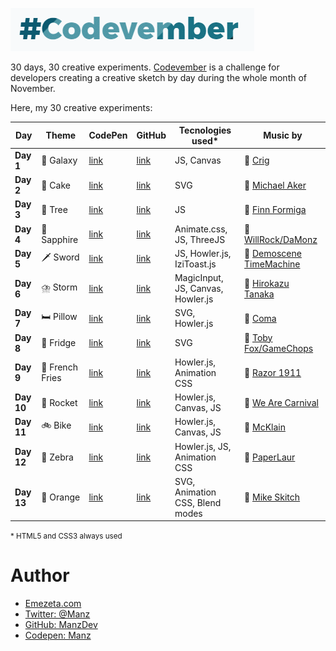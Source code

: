 ![Codevember 2017](codevember-logo.gif)

30 days, 30 creative experiments. [Codevember](http://codevember.xyz/) is a challenge for developers creating a creative sketch by day during the whole month of November.

Here, my 30 creative experiments:

| Day | Theme | CodePen | GitHub | Tecnologies used* | Music by |
|-----|-------|--------------|-------------|-------------------|----------|
| **Day 1** | 🌌 Galaxy | [link](https://codepen.io/manz/pen/KypYmz) | [link](https://manzdev.github.io/codevember2017/day-1/) | JS, Canvas | 🎵 [Crig](https://soundcloud.com/crig-1) |
| **Day 2** | 🎂 Cake | [link](https://codepen.io/manz/pen/vWNrdE) | [link](https://manzdev.github.io/codevember2017/day-2/) | SVG | 🎵 [Michael Aker](https://soundcloud.com/michael-manotas)  |
| **Day 3** | 🌲 Tree | [link](https://codepen.io/manz/pen/bYEvoL) | [link](https://manzdev.github.io/codevember2017/day-3/) | JS | 🎵 [Finn Formiga](https://soundcloud.com/finn-formiga) |
| **Day 4** | 💎 Sapphire | [link](https://codepen.io/manz/pen/zPqvmg) | [link](https://manzdev.github.io/codevember2017/day-4/) | Animate.css, JS, ThreeJS | 🎵 [WillRock/DaMonz](http://mirrorimage.ocremix.org/) |
| **Day 5** | 🗡 Sword | [link](https://codepen.io/manz/pen/wPGQjq) | [link](https://manzdev.github.io/codevember2017/day-5/) | JS, Howler.js, IziToast.js | 🎵 [Demoscene TimeMachine](https://soundcloud.com/demoscenetimemachine/power-up) |
| **Day 6** | ⛈️ Storm | [link](https://codepen.io/manz/full/WXxxZE) | [link](https://manzdev.github.io/codevember2017/day-6/) | MagicInput, JS, Canvas, Howler.js | 🎵 [Hirokazu Tanaka](https://www.youtube.com/watch?v=TpbTnufHqnI) |
| **Day 7** | 🛏️ Pillow | [link](https://codepen.io/manz/full/YEWmGG/) | [link](https://manzdev.github.io/codevember2017/day-7/) | SVG, Howler.js | 🎵 [Coma](https://soundcloud.com/scene_music/skogens-djur-014) |
| **Day 8** | 🍦 Fridge | [link](https://codepen.io/manz/full/EbNjWy/) | [link](https://manzdev.github.io/codevember2017/day-8/) | SVG | 🎵 [Toby Fox/GameChops](https://soundcloud.com/gamechops/spooktune-chiptune) |
| **Day 9** | 🍟 French Fries | [link](https://codepen.io/manz/pen/eeBPaz) | [link](https://manzdev.github.io/codevember2017/day-9/) | Howler.js, Animation CSS | 🎵 [Razor 1911](https://soundcloud.com/dailychiptune/razor1911-starcraft-2-wings-of-liberty-crack) |
| **Day 10** | 🚀 Rocket | [link](https://codepen.io/manz/pen/vWgrwp) | [link](https://manzdev.github.io/codevember2017/day-10/) | Howler.js, Canvas, JS | 🎵 [We Are Carnival](https://www.youtube.com/watch?v=87U-eKOAmyQ) |
| **Day 11** | 🚲 Bike | [link](https://codepen.io/manz/pen/NwjPJd) | [link](https://manzdev.github.io/codevember2017/day-11/) | Howler.js, Canvas, JS | 🎵 [McKlain](https://soundcloud.com/mcklain/the-grid-amstrad) |
| **Day 12** | 🦓 Zebra | [link](https://codepen.io/manz/pen/LOyrMp/) | [link](https://manzdev.github.io/codevember2017/day-12/) | Howler.js, JS, Animation CSS | 🎵 [PaperLaur](https://soundcloud.com/paperlaur/hello-happier-times) |
| **Day 13** | 🍊 Orange | [link](https://codepen.io/manz/pen/jawyyQ) | [link](https://manzdev.github.io/codevember2017/day-13/) | SVG, Animation CSS, Blend modes | 🎵 [Mike Skitch](https://soundcloud.com/skitchstudio/naru-embracing-the-pulse-remix-from-ori-and-the-blind-forest) |

<small>* HTML5 and CSS3 always used</small>



# Author

- [Emezeta.com](https://www.emezeta.com/)
- [Twitter: @Manz](https://twitter.com/Manz)
- [GitHub: ManzDev](https://github.com/ManzDev)
- [Codepen: Manz](https://codepen.io/Manz)
